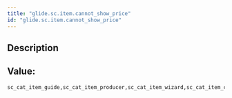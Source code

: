 ```yaml
---
title: "glide.sc.item.cannot_show_price"
id: "glide.sc.item.cannot_show_price"
---
```

## Description



## Value: 
```
sc_cat_item_guide,sc_cat_item_producer,sc_cat_item_wizard,sc_cat_item_content
```